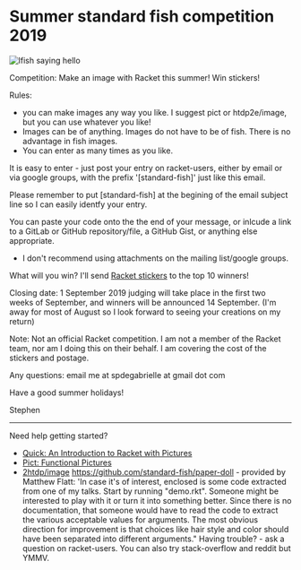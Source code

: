 # Summer standard fish competition 2019

![Ifish saying hello](https://docs.racket-lang.org/pict/pict_151.png)

Competition: Make an image with Racket this summer! Win stickers! 

Rules: 
* you can make images any way you like. I suggest pict or htdp2e/image, but you can use whatever you like!
* Images can be of anything.  Images do not have to be of fish. There is no advantage in fish images.
* You can enter as many times as you like.

It is easy to enter - just post your entry on racket-users, either by email or via google groups, with the prefix '[standard-fish]' just like this email. 

Please remember to put [standard-fish] at the begining of the email subject line so I can easily identfy your entry.

You can paste your code onto the the end of your message, or inlcude a link to a GitLab or GitHub repository/file,  a GitHub Gist, or anything else appropriate.
- I don't recommend using attachments on the mailing list/google groups.

What will you win? I'll send [Racket stickers](https://devswag.com/products/racket) to the top 10 winners! 

Closing date: 1 September 2019 judging will take place in the first two weeks of September, and winners will be announced 14 September. (I'm away for most of August so I look forward to seeing your creations on my return)

Note: Not an official Racket competition. I am not a member of the Racket team, nor am I doing this on their behalf. I am covering the cost of the stickers and postage.

Any questions: email me at spdegabrielle at gmail dot com

Have a good summer holidays!

Stephen

---

Need help getting started?  
* [Quick: An Introduction to Racket with Pictures](https://docs.racket-lang.org/quick/) 
* [Pict: Functional Pictures](https://docs.racket-lang.org/pict/)
* [2htdp/image](https://docs.racket-lang.org/teachpack/2htdpimage.html)
<https://github.com/standard-fish/paper-doll> - provided by Matthew Flatt: 'In case it's of interest, enclosed is some code extracted from one of my talks. Start by running "demo.rkt". Someone might be interested to play with it or turn it into something better. Since there is no documentation, that someone would have to read the code to extract the various acceptable values for arguments. The most obvious direction for improvement is that choices like hair style and color should have been separated into different arguments."
Having trouble? - ask a question on racket-users. You can also try stack-overflow and reddit but YMMV.
